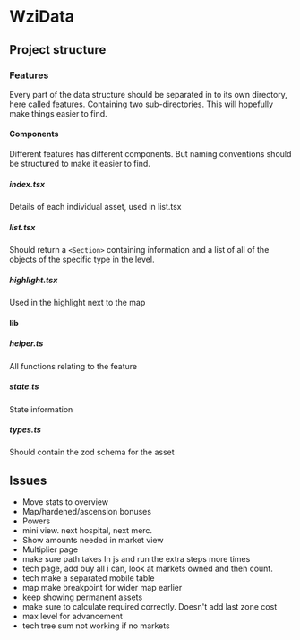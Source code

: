 # WziData

## Project structure

### Features

Every part of the data structure should be separated in to its own directory, here called features. Containing two sub-directories. This will hopefully make things easier to find.

#### Components

Different features has different components. But naming conventions should be structured to make it easier to find.

##### index.tsx

Details of each individual asset, used in list.tsx

##### list.tsx

Should return a `<Section>` containing information and a list of all of the objects of the specific type in the level.

##### highlight.tsx

Used in the highlight next to the map

#### lib

##### helper.ts

All functions relating to the feature

##### state.ts

State information

##### types.ts

Should contain the zod schema for the asset

## Issues

- Move stats to overview
- Map/hardened/ascension bonuses
- Powers
- mini view. next hospital, next merc.
- Show amounts needed in market view
- Multiplier page
- make sure path takes In js and run the extra steps more times
- tech page, add buy all i can, look at markets owned and then count.
- tech make a separated mobile table
- map make breakpoint for wider map earlier
- keep showing permanent assets
- make sure to calculate required correctly. Doesn't add last zone cost
- max level for advancement
- tech tree sum not working if no markets
